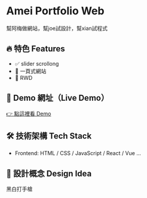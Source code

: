 # Amei Portfolio Web

幫阿梅做網站，幫joe試設計，幫xian試程式


## 🔥 特色 Features
- ✅ slider scrollong
- 🎨 一頁式網站
- 📱 RWD 


## 🚀 Demo 網址（Live Demo）
[👉 點這裡看 Demo](https://www.youtube.com/watch?v=OFhMGhvW_5I)


## 🛠️ 技術架構 Tech Stack
- Frontend: HTML / CSS / JavaScript / React / Vue ...
 

## 📐 設計概念 Design Idea
黑白打手槍
